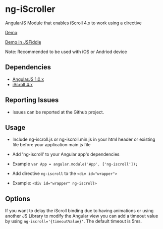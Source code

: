 ng-iScroller
============

AngularJS Module that enables iScroll 4.x to work using a directive

[Demo](http://ibspoof.github.com/demos/ng-iscroll/)

[Demo in JSFiddle](http://jsfiddle.net/C7k3d/1/)

Note: Recommended to be used with iOS or Andriod device

Dependencies
------------
- [AngularJS 1.0.x](http://angularjs.org/)
- [iScroll 4.x](https://github.com/cubiq/iscroll)


Reporting Issues
-------------
- Issues can be reported at the Github project.

Usage
---------

* Include ng-iscroll.js or ng-iscroll.min.js in your html header or existing file before your application main js file
* Add 'ng-iscroll' to your Angular app's dependencies
 * Example ```var App = angular.module('App', ['ng-iscroll']);```

* Add directive `ng-iscroll` to the ```<div id="wrapper">```
 * Example: ```<div id="wrapper" ng-iscroll>```
	 
	 
Options
-------------

If you want to delay the iScroll binding due to having animations or using another JS Library to modify the Angular view you can add a timeout value by using ```ng-iscroll='{timeoutValue}'```.  The default timeout is 5ms.
	

